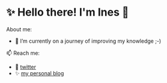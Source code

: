 # ✨ Hello there! I'm Ines 👋

About me:
 - 🔭 I’m currently on a journey of improving my knowledge  ;-)

 📫 Reach me: 
 - :iphone: <a href="https://twitter.com/inesz">twitter</a>
 - ✨ <a href="https://ineszz.com">my personal blog</a>

<!--
**ineszz/ineszz** is a ✨ _special_ ✨ repository because its `README.md` (this file) appears on your GitHub profile.

